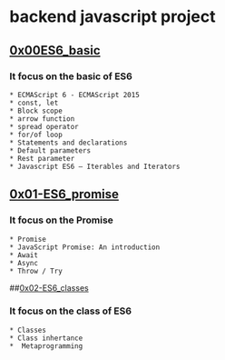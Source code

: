 # backend javascript project

## [0x00ES6_basic](https://github.com/jabez-abija2399/alx-backend-javascript/tree/main/0x00-ES6_basic) 
### It focus on the basic of ES6 
	* ECMAScript 6 - ECMAScript 2015
	* const, let
	* Block scope
	* arrow function
	* spread operator
	* for/of loop
	* Statements and declarations
	* Default parameters
	* Rest parameter
	* Javascript ES6 — Iterables and Iterators

## [0x01-ES6_promise](https://github.com/jabez-abija2399/alx-backend-javascript/tree/main/0x01-ES6_promise)
### It focus on the Promise
    * Promise
    * JavaScript Promise: An introduction
    * Await
    * Async
    * Throw / Try

##[0x02-ES6_classes](https://github.com/jabez-abija2399/alx-backend-javascript/tree/main/0x02-ES6_classes)
### It focus on the class of ES6
	* Classes
	* Class inhertance
    *  Metaprogramming

